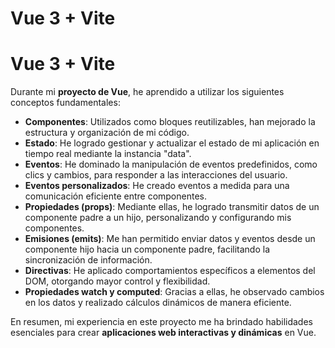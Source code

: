 # Vue 3 + Vite

# Vue 3 + Vite

Durante mi **proyecto de Vue**, he aprendido a utilizar los siguientes conceptos fundamentales:

- **Componentes**: Utilizados como bloques reutilizables, han mejorado la estructura y organización de mi código.
- **Estado**: He logrado gestionar y actualizar el estado de mi aplicación en tiempo real mediante la instancia "data".
- **Eventos**: He dominado la manipulación de eventos predefinidos, como clics y cambios, para responder a las interacciones del usuario.
- **Eventos personalizados**: He creado eventos a medida para una comunicación eficiente entre componentes.
- **Propiedades (props)**: Mediante ellas, he logrado transmitir datos de un componente padre a un hijo, personalizando y configurando mis componentes.
- **Emisiones (emits)**: Me han permitido enviar datos y eventos desde un componente hijo hacia un componente padre, facilitando la sincronización de información.
- **Directivas**: He aplicado comportamientos específicos a elementos del DOM, otorgando mayor control y flexibilidad.
- **Propiedades watch y computed**: Gracias a ellas, he observado cambios en los datos y realizado cálculos dinámicos de manera eficiente.

En resumen, mi experiencia en este proyecto me ha brindado habilidades esenciales para crear **aplicaciones web interactivas y dinámicas** en Vue.
